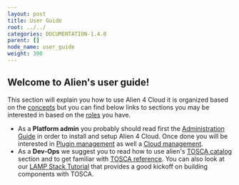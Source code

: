 ```yaml
---
layout: post
title: User Guide
root: ../../
categories: DOCUMENTATION-1.4.0
parent: []
node_name: user_guide
weight: 300
---
```


## Welcome to Alien's user guide!

This section will explain you how to use Alien 4 Cloud it is organized based on the [concepts](#/documentation/1.4.0/concepts/concepts.html) but you can find below links to sections you may be interested in based on the [roles](#/documentation/1.4.0/concepts/roles.html) you have.

* As a __Platform admin__ you probably should read first the [Administration Guide](#/documentation/1.4.0/admin_guide/index.html) in order to install and setup Alien 4 Cloud. Once done you will be interested in [Plugin management](#/documentation/1.4.0/user_guide/plugin_management.html) as well a [Cloud management](#/documentation/1.4.0/user_guide/cloud_management.html).
* As a __Dev-Ops__ we suggest you to read how to use alien's [TOSCA catalog](#/documentation/1.4.0/user_guide/catalog.html) section and to get familiar with [TOSCA reference](#/documentation/1.4.0/devops_guide/tosca_concepts.html). You can also look at our [LAMP Stack Tutorial](#/documentation/1.4.0/devops_guide/lamp_stack_tutorial/lamp_stack.html) that provides a good kickoff on building components with TOSCA.
